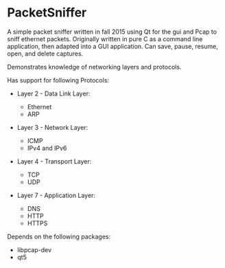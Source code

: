 # PacketSniffer
A simple packet sniffer written in fall 2015 using Qt for the gui and Pcap to sniff ethernet packets.
Originally written in pure C as a command line application, then adapted into a GUI application.
Can save, pause, resume, open, and delete captures.

Demonstrates knowledge of networking layers and protocols.

Has support for following Protocols:
+ Layer 2 - Data Link Layer:
	+ Ethernet
	+ ARP

+ Layer 3 - Network Layer:
	+ ICMP
	+ IPv4 and IPv6

+ Layer 4 - Transport Layer:
	+ TCP
	+ UDP

+ Layer 7 - Application Layer:
	+ DNS
	+ HTTP
	+ HTTPS

Depends on the following packages:
+ libpcap-dev
+ qt5
